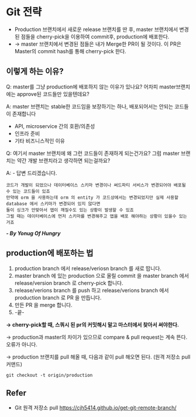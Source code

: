 # Git 전략
- Production 브랜치에서 새로운 release 브랜치를 딴 후, master 브랜치에서 변경된 점들을 cherry-pick을 이용하여 commit후, production에 배포한다.
- -> master 브랜치에서 변경된 점들은 내가 Merge한 PR이 될 것이다. 이 PR은 Master의 commit hash를 통해 cherry-pick 한다.

## 이렇게 하는 이유?
Q: master를 그냥 production에 배포하지 않는 이유가 있나요? 어차피 master브랜치에는 approve된 코드들만 있을텐데요?

A: master 브랜치는 stable한 코드임을 보장하기는 하나, 배포되어서는 안되는 코드들이 존재합니다

- API, microservice 간의 호환/의존성
- 인프라 준비
- 기타 비즈니스적인 이유

Q: 여기서 master 브랜치에 왜 그런 코드들이 존재하게 되는건가요? 그럼 master 브랜치는 약간 개발 브랜치라고 생각하면 되는걸까요?

A: - 답변 드리겠습니다.
```
코드가 개발이 되었으나 데이터베이스 스키마 변경이나 써드파티 서비스가 변경되어야 배포될 수 있는 코드들이 있죠
만약에 orm 을 사용하는데 orm 의 entity 가 코드상에서는 변경되었지만 실제 사용할 database 에서 스키마가 변경되어 있지 않다면
둘이 싱크가 안맞아서 앱이 깨질수도 있는 상황이 발생할 수 있죠
그럴 때는 데이터베이스에 먼저 스키마를 변경해주고 앱을 배포 해야하는 상황이 있을수 있는거죠
```
***- By Yonug Of Hungry***

## production에 배포하는 법

1. production branch 에서 release/veriosn branch 를 새로 땁니다.
2. master branch 에 있는 production 으로 올릴 commit 을 master branch 에서 release/version branch 로 cherry-pick 합니다.
3. release/verions branch 를 push 하고 release/verions branch 에서 production branch 로 PR 을 만듭니다.
4. 만든 PR 을 merge 합니다.
5. -끝-

**→ cherry-pick할 때, 스쿼시 된 pr의 커밋해시 말고 마스터에서 찾아서 써야한다.**

→ production과 master의 차이가 있으므로 compare & pull request는 계속 뜬다. 오류가 아니다.

-> production 브랜치를 pull 해올 때, 다음과 같이 pull 해오면 된다. (원격 저장소 pull 커맨드)
```
git checkout -t origin/production
```

## Refer
- Git 원격 저장소 pull
https://cjh5414.github.io/get-git-remote-branch/
